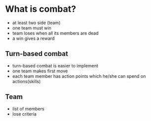 # What is combat?

* at least two side (team)
* one team must win
* team loses when all its members are dead
* a win gives a reward

## Turn-based combat

* turn-based combat is easier to implement
* one team makes first move
* each team member has action points which he/she can spend on actions(skills)

## Team

* list of members
* lose criteria
